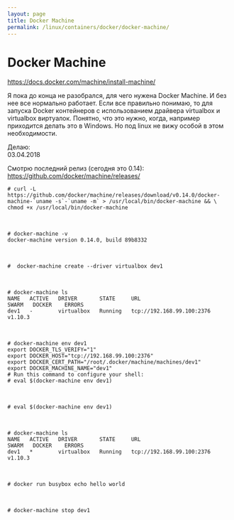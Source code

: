 ```yaml
---
layout: page
title: Docker Machine
permalink: /linux/containers/docker/docker-machine/
---
```


# Docker Machine

https://docs.docker.com/machine/install-machine/


Я пока до конца не разобрался, для чего нужена Docker Machine. И без нее все нормально работает.
Если все правильно понимаю, то для запуска Docker контейнеров с использованием драйвера virtualbox и virtualbox виртуалок. Понятно, что это нужно, когда, например приходится делать это в Windows. Но под linux не вижу особой в этом необходимости.


Делаю:  
03.04.2018

Смотрю последний релиз (сегодня это 0.14):
https://github.com/docker/machine/releases/


    # curl -L https://github.com/docker/machine/releases/download/v0.14.0/docker-machine-`uname -s`-`uname -m` > /usr/local/bin/docker-machine && \
    chmod +x /usr/local/bin/docker-machine


<br/>

    # docker-machine -v
    docker-machine version 0.14.0, build 89b8332


<br/>

    #  docker-machine create --driver virtualbox dev1

<br/>

    # docker-machine ls
    NAME   ACTIVE   DRIVER       STATE     URL                         SWARM   DOCKER    ERRORS
    dev1   -        virtualbox   Running   tcp://192.168.99.100:2376           v1.10.3   

<br/>

    # docker-machine env dev1
    export DOCKER_TLS_VERIFY="1"
    export DOCKER_HOST="tcp://192.168.99.100:2376"
    export DOCKER_CERT_PATH="/root/.docker/machine/machines/dev1"
    export DOCKER_MACHINE_NAME="dev1"
    # Run this command to configure your shell:
    # eval $(docker-machine env dev1)


<br/>

    # eval $(docker-machine env dev1)

<br/>

    # docker-machine ls
    NAME   ACTIVE   DRIVER       STATE     URL                         SWARM   DOCKER    ERRORS
    dev1   *        virtualbox   Running   tcp://192.168.99.100:2376           v1.10.3   

<br/>

    # docker run busybox echo hello world

<br/>

    # docker-machine stop dev1
